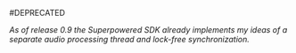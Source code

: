 #DEPRECATED

*As of release 0.9 the Superpowered SDK already implements my ideas of a separate audio processing thread and lock-free synchronization.*